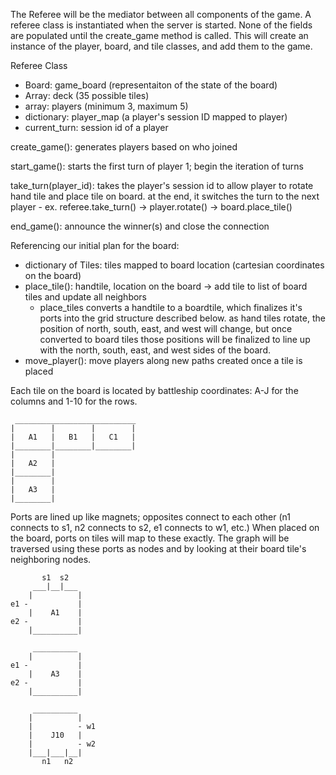 The Referee will be the mediator between all components of the game.
A referee class is instantiated when the server is started. None of the fields are populated until the create_game method is called. This will create an instance of the player, board, and tile classes, and add them to the game.

Referee Class
  - Board: game_board (representaiton of the state of the board)
  - Array<Tiles>: deck (35 possible tiles)
  - array<Players>: players (minimum 3, maximum 5)
  - dictionary: player_map (a player's session ID mapped to player)
  - current_turn: session id of a player

  create_game(): generates players based on who joined
  
  start_game(): starts the first turn of player 1; begin the iteration of turns
  
  take_turn(player_id): takes the player's session id to allow player to rotate hand tile and place tile on board. at the end, it switches the turn to the next player
    - ex. referee.take_turn() -> player.rotate() -> board.place_tile()
    
  end_game(): announce the winner(s) and close the connection

Referencing our initial plan for the board:
  - dictionary of Tiles: tiles mapped to board location (cartesian coordinates on the board)
  - place_tile(): handtile, location on the board -> add tile to list of board tiles and update all neighbors
    - place_tiles converts a handtile to a boardtile, which finalizes it's ports into the grid structure described below.
      as hand tiles rotate, the position of north, south, east, and west will change, but once converted to board tiles those positions will be finalized to line up with the north, south, east, and west sides of the board.
  - move_player(): move players along new paths created once a tile is placed

Each tile on the board is located by battleship coordinates: A-J for the columns and 1-10 for the rows. 

```
 ___________________________
|        |        |        |
|   A1   |   B1   |   C1   |
|________|________|________|
|        |
|   A2   |
|________|
|        |
|   A3   |
|________|

```

Ports are lined up like magnets; opposites connect to each other (n1 connects to s1, n2 connects to s2, e1 connects to w1, etc.)
When placed on the board, ports on tiles will map to these exactly. The graph will be traversed using these ports as nodes and by looking at their board tile's neighboring nodes.

```
       s1  s2
     ___|__|___ 
    |          |
e1 -           |
    |    A1    |
e2 -           |
    |__________|
          
     __________ 
    |          |
e1 -           |
    |    A3    |
e2 -           |
    |__________|
    
     __________ 
    |          |
    |          - w1
    |    J10   |
    |          - w2
    |___|___|__|
       n1   n2
  
```
